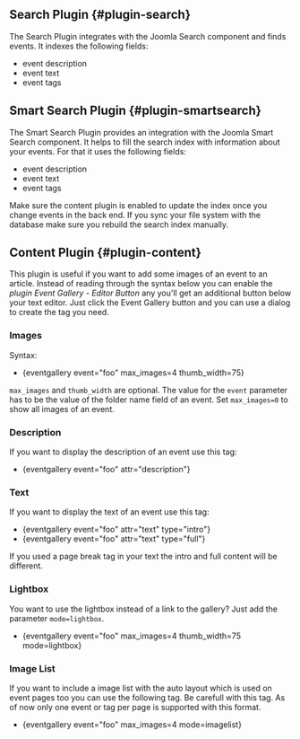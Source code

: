 ## Search Plugin {#plugin-search}

The Search Plugin integrates with the Joomla Search component and finds events. It indexes the following fields:

- event description
- event text
- event tags

## Smart Search Plugin {#plugin-smartsearch}

The Smart Search Plugin provides an integration with the Joomla Smart Search component. It helps to fill the search index with information about your events. For that it uses the following fields: 

- event description
- event text
- event tags

Make sure the content plugin is enabled to update the index once you change events in the back end. If you sync your file system with the database make sure you rebuild the search index manually. 

## Content Plugin {#plugin-content}

This plugin is useful if you want to add some images of an event to an article. Instead of reading through the syntax below you can enable the *plugin Event Gallery - Editor Button* any you'll get an additional button below your text editor. Just click the Event Gallery button and you can use a dialog to create the tag you need. 

### Images

Syntax: 

- \{eventgallery event="foo" max_images=4 thumb_width=75\}

```max_images``` and ```thumb_width``` are optional. The value for the ```event``` parameter has to be the value of the folder name field of an event. Set ```max_images=0``` to show all images of an event.

### Description

If you want to display the description of an event use this tag: 

- \{eventgallery event="foo" attr="description"\}

### Text

If you want to display the text of an event use this tag: 

- \{eventgallery event="foo" attr="text" type="intro"\}
- \{eventgallery event="foo" attr="text" type="full"\}

If you used a page break tag in your text the intro and full content will be different. 

### Lightbox

You want to use the lightbox instead of a link to the gallery? Just add the parameter ```mode=lightbox```.

- \{eventgallery event="foo" max_images=4 thumb_width=75 mode=lightbox\}

### Image List

If you want to include a image list with the auto layout which is used on event pages too you can use the following tag. Be carefull with this tag. As of now only one event or tag per page is supported with this format. 

- \{eventgallery event="foo" max_images=4 mode=imagelist\}